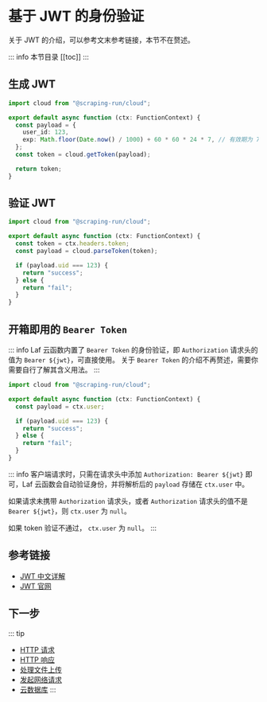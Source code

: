 # 基于 JWT 的身份验证

关于 JWT 的介绍，可以参考文末参考链接，本节不在赘述。

::: info 本节目录
[[toc]]
:::

## 生成 JWT

```typescript
import cloud from "@scraping-run/cloud";

export default async function (ctx: FunctionContext) {
  const payload = {
    user_id: 123,
    exp: Math.floor(Date.now() / 1000) + 60 * 60 * 24 * 7, // 有效期为 7 天
  };
  const token = cloud.getToken(payload);

  return token;
}
```

## 验证 JWT

```typescript
import cloud from "@scraping-run/cloud";

export default async function (ctx: FunctionContext) {
  const token = ctx.headers.token;
  const payload = cloud.parseToken(token);

  if (payload.uid === 123) {
    return "success";
  } else {
    return "fail";
  }
}
```

## 开箱即用的 `Bearer Token`

::: info
Laf 云函数内置了 `Bearer Token` 的身份验证，即 `Authorization` 请求头的值为 `Bearer ${jwt}`，可直接使用。
关于 `Bearer Token` 的介绍不再赘述，需要你需要自行了解其含义用法。
:::

```typescript
import cloud from "@scraping-run/cloud";

export default async function (ctx: FunctionContext) {
  const payload = ctx.user;

  if (payload.uid === 123) {
    return "success";
  } else {
    return "fail";
  }
}
```

::: info
客户端请求时，只需在请求头中添加 `Authorization: Bearer ${jwt}` 即可，Laf 云函数会自动验证身份，并将解析后的 `payload` 存储在 `ctx.user` 中。

如果请求未携带 `Authorization` 请求头，或者 `Authorization` 请求头的值不是 `Bearer ${jwt}`，则 `ctx.user` 为 `null`。

如果 token 验证不通过， `ctx.user` 为 `null`。
:::

## 参考链接

- [JWT 中文详解](https://zhuanlan.zhihu.com/p/651660344)
- [JWT 官网](https://jwt.io/)

## 下一步

::: tip

- [HTTP 请求](./request.md)
- [HTTP 响应](./response.md)
- [处理文件上传](./files.md)
- [发起网络请求](./fetch.md)
- [云数据库](../cloud-database/index.md)
  :::

